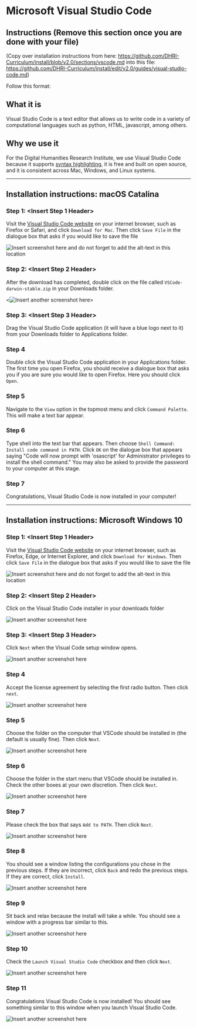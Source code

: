 # Microsoft Visual Studio Code

## Instructions (**Remove this section once you are done with your file**)

(Copy over installation instructions from here: https://github.com/DHRI-Curriculum/install/blob/v2.0/sections/vscode.md into this file: https://github.com/DHRI-Curriculum/install/edit/v2.0/guides/visual-studio-code.md)

Follow this format:

## What it is

Visual Studio Code is a text editor that allows us to write code in a variety of computational languages such as python, HTML, javascript, among others.

## Why we use it

For the Digital Humanities Research Institute, we use Visual Studio Code because it supports [syntax highlighting](https://en.wikipedia.org/wiki/Syntax_highlighting), it is free and built on open source, and it is consistent across Mac, Windows, and Linux systems.

---

## Installation instructions: macOS Catalina

### Step 1: <Insert Step 1 Header>

Visit the [Visual Studio Code website](https://code.visualstudio.com/) on your internet browser, such as Firefox or Safari, and click `Download for Mac`. Then click `Save File` in the dialogue box that asks if you would like to save the file

![Insert screenshot here and do not forget to add the alt-text in this location](images/<filename.png>)

### Step 2: <Insert Step 2 Header>

After the download has completed, double click on the file called `VSCode-darwin-stable.zip` in your Downloads folder. 

<![Insert another screenshot here](images/<filename.png>)>

### Step 3: <Insert Step 3 Header>

Drag the Visual Studio Code application (it will have a blue logo next to it) from your Downloads folder to Applications folder.

### Step 4

Double click the Visual Studio Code application in your Applications folder. The first time you open Firefox, you should receive a dialogue box that asks you if you are sure you would like to open Firefox. Here you should click `Open`. 

### Step 5

Navigate to the `View` option in the topmost menu and click `Command Palette`. This will make a text bar appear.

### Step 6

Type shell into the text bar that appears. Then choose `Shell Command: Install code command in PATH`. Click `OK` on the dialogue box that appears saying "Code will now prompt with 'osascript' for Administrator privileges to install the shell command." You may also be asked to provide the password to your computer at this stage.

### Step 7

Congratulations, Visual Studio Code is now installed in your computer!

---

## Installation instructions: Microsoft Windows 10

### Step 1: <Insert Step 1 Header>

Visit the [Visual Studio Code website](https://code.visualstudio.com/) on your internet browser, such as Firefox, Edge, or Internet Explorer, and click `Download for Windows`. Then click `Save File` in the dialogue box that asks if you would like to save the file

![Insert screenshot here and do not forget to add the alt-text in this location](images/vscode1.png) 

### Step 2: <Insert Step 2 Header>

Click on the Visual Studio Code installer in your downloads folder

![Insert another screenshot here](images/vscode2.png)

### Step 3: <Insert Step 3 Header>

Click `Next` when the Visual Code setup window opens.

![Insert another screenshot here](images/vscode3.png)

### Step 4

Accept the license agreement by selecting the first radio button. Then click `next`.

![Insert another screenshot here](images/vscode4.png)

### Step 5 

Choose the folder on the computer that VSCode should be installed in (the default is usually fine). Then click `Next`.

![Insert another screenshot here](images/vscode5.png)

### Step 6

Choose the folder in the start menu that VSCode should be installed in. Check the other boxes at your own discretion. Then click `Next`.

![Insert another screenshot here](images/vscode6.png)

### Step 7

Please check the box that says `Add to PATH`. Then click `Next`.

![Insert another screenshot here](images/vscode7.png)

### Step 8

You should see a window listing the configurations you chose in the previous steps. If they are incorrect, click `Back` and redo the previous steps. If they are correct, click `Install`.

![Insert another screenshot here](images/vscode8.png)

### Step 9

Sit back and relax because the install will take a while. You should see a window with a progress bar similar to this.

![Insert another screenshot here](images/vscode9.png)

### Step 10

Check the `Launch Visual Studio Code` checkbox and then click `Next`.

![Insert another screenshot here](images/vscode10.png)

### Step 11

Congratulations Visual Studio Code is now installed! You should see something similar to this window when you launch Visual Studio Code.

![Insert another screenshot here](images/vscode11.png)
